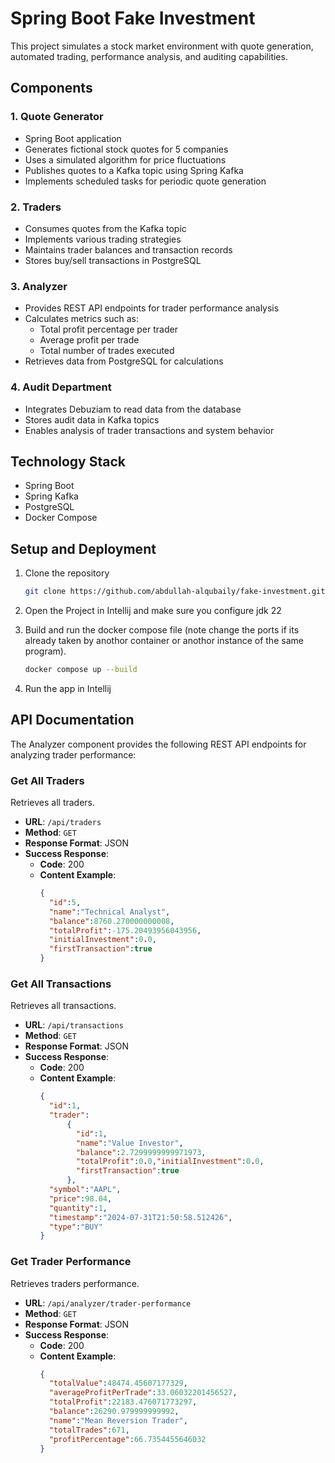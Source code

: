 # Spring Boot Fake Investment

This project simulates a stock market environment with quote generation, automated trading, performance analysis, and auditing capabilities.

## Components

### 1. Quote Generator

- Spring Boot application
- Generates fictional stock quotes for 5 companies
- Uses a simulated algorithm for price fluctuations
- Publishes quotes to a Kafka topic using Spring Kafka
- Implements scheduled tasks for periodic quote generation

### 2. Traders

- Consumes quotes from the Kafka topic
- Implements various trading strategies
- Maintains trader balances and transaction records
- Stores buy/sell transactions in PostgreSQL

### 3. Analyzer

- Provides REST API endpoints for trader performance analysis
- Calculates metrics such as:
  - Total profit percentage per trader
  - Average profit per trade
  - Total number of trades executed
- Retrieves data from PostgreSQL for calculations

### 4. Audit Department

- Integrates Debuziam to read data from the database
- Stores audit data in Kafka topics
- Enables analysis of trader transactions and system behavior

## Technology Stack

- Spring Boot
- Spring Kafka
- PostgreSQL
- Docker Compose

## Setup and Deployment

1. Clone the repository
   
   ```bash
   git clone https://github.com/abdullah-alqubaily/fake-investment.git
2. Open the Project in Intellij and make sure you configure jdk 22
   
3. Build and run the docker compose file (note change the ports if its already taken by anothor container or anothor instance of the same program).
   
   ```bash
   docker compose up --build

4. Run the app in Intellij


## API Documentation

The Analyzer component provides the following REST API endpoints for analyzing trader performance:

### Get All Traders

Retrieves all traders.

- **URL**: `/api/traders`
- **Method**: `GET`
- **Response Format**: JSON
- **Success Response**:
  - **Code**: 200
  - **Content Example**:
    ```json
    {
      "id":5,
      "name":"Technical Analyst",
      "balance":8760.270000000008,
      "totalProfit":-175.20493956043956,
      "initialInvestment":0.0,
      "firstTransaction":true
    }
    ```

### Get All Transactions

Retrieves all transactions.

- **URL**: `/api/transactions`
- **Method**: `GET`
- **Response Format**: JSON
- **Success Response**:
  - **Code**: 200
  - **Content Example**:
    ```json
    {
      "id":1,
      "trader":
          {
            "id":1,
            "name":"Value Investor",
            "balance":2.7299999999971973,
            "totalProfit":0.0,"initialInvestment":0.0,
            "firstTransaction":true
          },
      "symbol":"AAPL",
      "price":98.04,
      "quantity":1,
      "timestamp":"2024-07-31T21:50:58.512426",
      "type":"BUY"
    }
    ```


### Get Trader Performance

Retrieves traders performance.

- **URL**: `/api/analyzer/trader-performance`
- **Method**: `GET`
- **Response Format**: JSON
- **Success Response**:
  - **Code**: 200
  - **Content Example**:
    ```json
    {
      "totalValue":48474.45607177329,
      "averageProfitPerTrade":33.06032201456527,
      "totalProfit":22183.476071773297,
      "balance":26290.979999999992,
      "name":"Mean Reversion Trader",
      "totalTrades":671,
      "profitPercentage":66.7354455646032
    }
    ```
